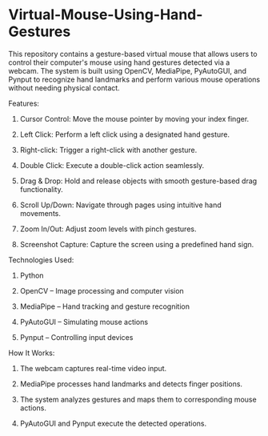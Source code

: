 # Virtual-Mouse-Using-Hand-Gestures
This repository contains a gesture-based virtual mouse that allows users to control their computer's mouse using hand gestures detected via a webcam. The system is built using OpenCV, MediaPipe, PyAutoGUI, and Pynput to recognize hand landmarks and perform various mouse operations without needing physical contact.

Features:

1. Cursor Control: Move the mouse pointer by moving your index finger.

2. Left Click: Perform a left click using a designated hand gesture.

3. Right-click: Trigger a right-click with another gesture.

4. Double Click: Execute a double-click action seamlessly.

5. Drag & Drop: Hold and release objects with smooth gesture-based drag functionality.

6. Scroll Up/Down: Navigate through pages using intuitive hand movements.

7. Zoom In/Out: Adjust zoom levels with pinch gestures.

8. Screenshot Capture: Capture the screen using a predefined hand sign.

Technologies Used:

1. Python

2. OpenCV – Image processing and computer vision

3. MediaPipe – Hand tracking and gesture recognition

4. PyAutoGUI – Simulating mouse actions

5. Pynput – Controlling input devices

How It Works:

1. The webcam captures real-time video input.

2. MediaPipe processes hand landmarks and detects finger positions.

3. The system analyzes gestures and maps them to corresponding mouse actions.

4. PyAutoGUI and Pynput execute the detected operations.
